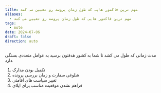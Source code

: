 ```yaml
---
title: مهم ترین فاکتور هایی که طول زمان پروسه رو تعیین می کند
aliases:
  - مهم ترین فاکتور هایی که طول زمان پروسه رو تعیین می کند
tags:
  - note
date: 2024-07-06
draft: false
direction: auto
---
```


مدت زمانی که طول می کشد تا شما به کشور هدفتون برسید به عوامل متعددی بستگی دارد. 

1. تکمیل بودن مدارک
2. شلوغی سفارت و زمان بررسی پرونده
3. تغییر سیاست های اقامتی
4. فراهم نشدن موقعیت مناسب برای اپلای
